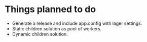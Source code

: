 # Things planned to do #

* Generate a release and include app.config with lager settings.
* Static children solution as pool of workers.
* Dynamic children solution.

